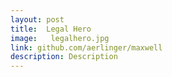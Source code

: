 ```yaml
---
layout: post
title:  Legal Hero
image:   legalhero.jpg
link: github.com/aerlinger/maxwell
description: Description
---
```

